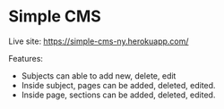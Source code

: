 # Simple CMS

Live site: https://simple-cms-ny.herokuapp.com/

Features:

* Subjects can able to add new, delete, edit
* Inside subject, pages can be added, deleted, edited.
* Inside page, sections can be added, deleted, edited.
